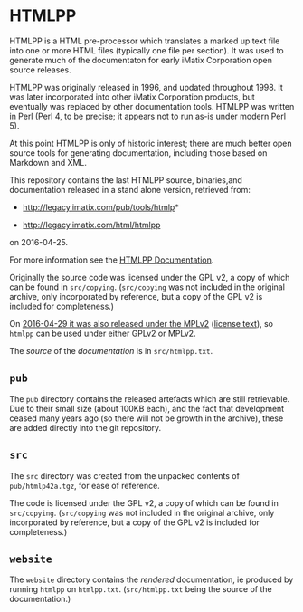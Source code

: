 # HTMLPP

HTMLPP is a HTML pre-processor which translates a marked up text file
into one or more HTML files (typically one file per section).  It was
used to generate much of the documentaton for early iMatix Corporation 
open source releases.

HTMLPP was originally released in 1996, and updated throughout 1998.
It was later incorporated into other iMatix Corporation products, but
eventually was replaced by other documentation tools.  HTMLPP was 
written in Perl (Perl 4, to be precise; it appears not to run as-is
under modern Perl 5).

At this point HTMLPP is only of historic interest; there are much better
open source tools for generating documentation, including those based on
Markdown and XML.

This repository contains the last HTMLPP source, binaries,and documentation
released in a stand alone version, retrieved from:

*  http://legacy.imatix.com/pub/tools/htmlp*

*  http://legacy.imatix.com/html/htmlpp

on 2016-04-25.

For more information see the [HTMLPP
Documentation](https://imatix-legacy.github.io/htmlpp/).

Originally the source code was licensed under the GPL v2, a copy of which can
be found in `src/copying`. (`src/copying` was not included in the 
original archive, only incorporated by reference, but a copy of the GPL
v2 is included for completeness.)

On [2016-04-29 it was also released under the
MPLv2](https://github.com/imatix-legacy/license) ([license
text](https://imatix-legacy.github.io/license/MPLv2.html)), so `htmlpp` can
be used under either GPLv2 or MPLv2.

The *source* of the *documentation* is in `src/htmlpp.txt`.

## `pub`

The `pub` directory contains the released artefacts which are still 
retrievable.  Due to their small size (about 100KB each), and the fact 
that development ceased many years ago (so there will not be growth 
in the archive), these are added directly into the git repository.

## `src`

The `src` directory was created from the unpacked contents of
`pub/htmlp42a.tgz`, for ease of reference.

The code is licensed under the GPL v2, a copy of which can be found
in `src/copying`. (`src/copying` was not included in the original
archive, only incorporated by reference, but a copy of the GPL v2
is included for completeness.)

## `website`

The `website` directory contains the *rendered* documentation, ie
produced by running `htmlpp` on `htmlpp.txt`.  (`src/htmlpp.txt` being
the source of the documentation.)
